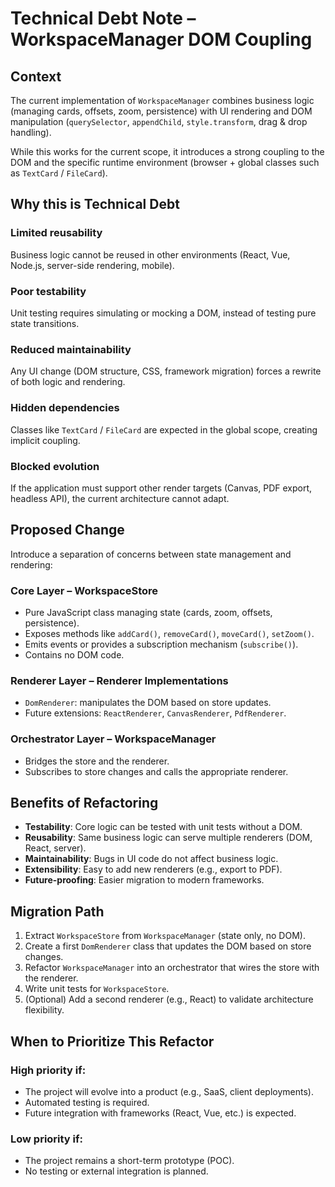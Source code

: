 # Technical Debt Note – WorkspaceManager DOM Coupling

## Context

The current implementation of `WorkspaceManager` combines business logic (managing cards, offsets, zoom, persistence) with UI rendering and DOM manipulation (`querySelector`, `appendChild`, `style.transform`, drag & drop handling).

While this works for the current scope, it introduces a strong coupling to the DOM and the specific runtime environment (browser + global classes such as `TextCard` / `FileCard`).

## Why this is Technical Debt

### Limited reusability
Business logic cannot be reused in other environments (React, Vue, Node.js, server-side rendering, mobile).

### Poor testability
Unit testing requires simulating or mocking a DOM, instead of testing pure state transitions.

### Reduced maintainability
Any UI change (DOM structure, CSS, framework migration) forces a rewrite of both logic and rendering.

### Hidden dependencies
Classes like `TextCard` / `FileCard` are expected in the global scope, creating implicit coupling.

### Blocked evolution
If the application must support other render targets (Canvas, PDF export, headless API), the current architecture cannot adapt.

## Proposed Change

Introduce a separation of concerns between state management and rendering:

### Core Layer – WorkspaceStore
- Pure JavaScript class managing state (cards, zoom, offsets, persistence).  
- Exposes methods like `addCard()`, `removeCard()`, `moveCard()`, `setZoom()`.  
- Emits events or provides a subscription mechanism (`subscribe()`).  
- Contains no DOM code.

### Renderer Layer – Renderer Implementations
- `DomRenderer`: manipulates the DOM based on store updates.  
- Future extensions: `ReactRenderer`, `CanvasRenderer`, `PdfRenderer`.

### Orchestrator Layer – WorkspaceManager
- Bridges the store and the renderer.  
- Subscribes to store changes and calls the appropriate renderer.

## Benefits of Refactoring

- **Testability**: Core logic can be tested with unit tests without a DOM.  
- **Reusability**: Same business logic can serve multiple renderers (DOM, React, server).  
- **Maintainability**: Bugs in UI code do not affect business logic.  
- **Extensibility**: Easy to add new renderers (e.g., export to PDF).  
- **Future-proofing**: Easier migration to modern frameworks.

## Migration Path

1. Extract `WorkspaceStore` from `WorkspaceManager` (state only, no DOM).  
2. Create a first `DomRenderer` class that updates the DOM based on store changes.  
3. Refactor `WorkspaceManager` into an orchestrator that wires the store with the renderer.  
4. Write unit tests for `WorkspaceStore`.  
5. (Optional) Add a second renderer (e.g., React) to validate architecture flexibility.

## When to Prioritize This Refactor

### High priority if:
- The project will evolve into a product (e.g., SaaS, client deployments).  
- Automated testing is required.  
- Future integration with frameworks (React, Vue, etc.) is expected.

### Low priority if:
- The project remains a short-term prototype (POC).  
- No testing or external integration is planned.
